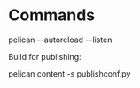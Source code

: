 # Commands


pelican --autoreload --listen



Build for publishing:

pelican content -s publishconf.py



